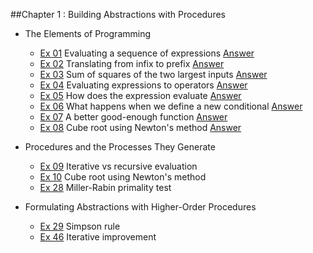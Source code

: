 ##Chapter 1 : Building Abstractions with Procedures

*  The Elements of Programming
    * [Ex 01][0101] Evaluating a sequence of expressions [Answer][1]
    * [Ex 02][0102] Translating from infix to prefix [Answer][2]
    * [Ex 03][0103] Sum of squares of the two largest inputs [Answer][3]
    * [Ex 04][0104] Evaluating expressions to operators [Answer][4]
    * [Ex 05][0105] How does the expression evaluate [Answer][5]
    * [Ex 06][0106] What happens when we define a new conditional [Answer][6]
    * [Ex 07][0107] A better good-enough function [Answer][7]
    * [Ex 08][0108] Cube root using Newton's method [Answer][8]

*  Procedures and the Processes They Generate
    * [Ex 09][9] Iterative vs recursive evaluation
    * [Ex 10][10] Cube root using Newton's method
    * [Ex 28][28] Miller-Rabin primality test

*  Formulating Abstractions with Higher-Order Procedures
    * [Ex 29][29] Simpson rule
    * [Ex 46][46] Iterative improvement

[0101]: http://mitpress.mit.edu/sicp/full-text/book/book-Z-H-10.html#%_thm_1.1
[0102]: http://mitpress.mit.edu/sicp/full-text/book/book-Z-H-10.html#%_thm_1.2
[0103]: http://mitpress.mit.edu/sicp/full-text/book/book-Z-H-10.html#%_thm_1.3
[0104]: http://mitpress.mit.edu/sicp/full-text/book/book-Z-H-10.html#%_thm_1.4
[0105]: http://mitpress.mit.edu/sicp/full-text/book/book-Z-H-10.html#%_thm_1.5
[0106]: http://mitpress.mit.edu/sicp/full-text/book/book-Z-H-10.html#%_thm_1.6
[0107]: http://mitpress.mit.edu/sicp/full-text/book/book-Z-H-10.html#%_thm_1.7
[0108]: http://mitpress.mit.edu/sicp/full-text/book/book-Z-H-10.html#%_thm_1.8
[1]: simple_evaluation.ss
[2]: infix_to_prefix.ss
[3]: sum_of_squares_of_largest_two.ss
[4]: evaluating_to_operators.ss
[5]: evaluation_order.ss
[6]: newton.ss
[7]: newton.ss
[8]: newton.ss
[9]: peano_arithmetic.ss
[10]: cube_root.ss
[28]: fermat.ss
[29]: simpson.ss
[46]: iterative_improvement.ss
